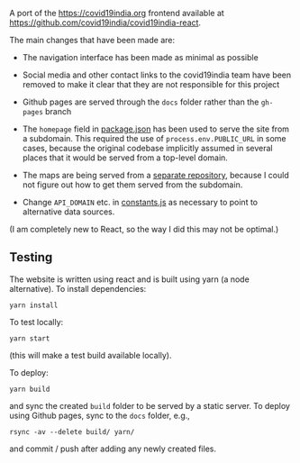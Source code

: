 
A port of the <https://covid19india.org> frontend available at
<https://github.com/covid19india/covid19india-react>.

The main changes that have been made are:

- The navigation interface has been made as minimal as possible

- Social media and other contact links to the covid19india team have
  been removed to make it clear that they are not responsible for this
  project

- Github pages are served through the `docs` folder rather than the `gh-pages` branch

- The `homepage` field in [package.json](package.json) has been used
  to serve the site from a subdomain. This required the use of
  `process.env.PUBLIC_URL` in some cases, because the original
  codebase implicitly assumed in several places that it would be
  served from a top-level domain.

- The maps are being served from a [separate
  repository](https://github.com/c19in/mini_maps), because I could not
  figure out how to get them served from the subdomain.
  
- Change `API_DOMAIN` etc. in [constants.js](src/constants.js) as
  necessary to point to alternative data sources.

(I am completely new to React, so the way I did this may not be optimal.)


## Testing

The website is written using react and is built using yarn (a node
alternative). To install dependencies:

```
yarn install
```

To test locally:

```
yarn start
```

(this will make a test build available locally).

To deploy:

```
yarn build
```

and sync the created `build` folder to be served by a static
server. To deploy using Github pages, sync to the `docs` folder, e.g.,

```
rsync -av --delete build/ yarn/
```

and commit / push after adding any newly created files.
